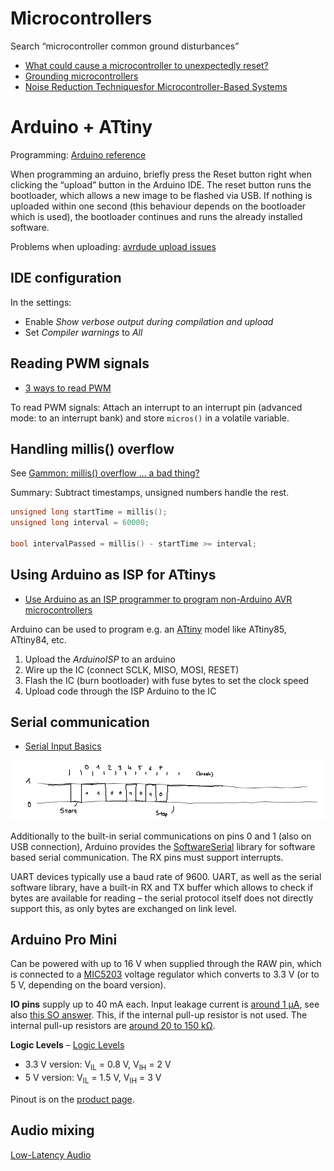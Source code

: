 # Microcontrollers

Search “microcontroller common ground disturbances”

* [What could cause a microcontroller to unexpectedly reset?](https://electronics.stackexchange.com/a/81253/135063)
* [Grounding microcontrollers](https://electronics.stackexchange.com/a/286668/135063)
* [Noise Reduction Techniquesfor Microcontroller-Based Systems](https://www.nxp.com/docs/en/application-note/AN1705.pdf)

# Arduino + ATtiny

Programming: [Arduino reference](https://www.arduino.cc/reference/en/)

When programming an arduino, briefly press the Reset button right when clicking
the “upload” button in the Arduino IDE. The reset button runs the bootloader,
which allows a new image to be flashed via USB. If nothing is uploaded within
one second (this behaviour depends on the bootloader which is used), the bootloader
continues and runs the already installed software.

Problems when uploading: [avrdude upload issues][arduino-upload]

[arduino-upload]: https://stackoverflow.com/questions/19765037/arduino-sketch-upload-issue-avrdude-stk500-recv-programmer-is-not-respondi


## IDE configuration

In the settings:

* Enable *Show verbose output during compilation and upload*
* Set *Compiler warnings* to *All*


## Reading PWM signals

* [3 ways to read PWM][3w-pwm]

To read PWM signals: Attach an interrupt to an interrupt pin (advanced mode: to
an interrupt bank) and store `micros()` in a volatile variable.

[3w-pwm]: http://www.benripley.com/diy/arduino/three-ways-to-read-a-pwm-signal-with-arduino/


## Handling millis() overflow

See [Gammon: millis() overflow ... a bad thing?](https://www.gammon.com.au/millis)

Summary: Subtract timestamps, unsigned numbers handle the rest.

```c
unsigned long startTime = millis();
unsigned long interval = 60000;

bool intervalPassed = millis() - startTime >= interval;
```


## Using Arduino as ISP for ATtinys

* [Use Arduino as an ISP programmer to program non-Arduino AVR microcontrollers](https://hardwarefun.com/tutorials/use-arduino-as-an-isp-programmer-to-program-non-arduino-avr-microcontrollers)

Arduino can be used to program e.g. an [ATtiny](https://www.futurlec.com/ICAtmel_ATTiny_Comparison.shtml) model like
ATtiny85, ATtiny84, etc.

1. Upload the *ArduinoISP* to an arduino
2. Wire up the IC (connect SCLK, MISO, MOSI, RESET)
3. Flash the IC (burn bootloader) with fuse bytes to set the clock speed
4. Upload code through the ISP Arduino to the IC


## Serial communication

* [Serial Input Basics](https://forum.arduino.cc/index.php?topic=396450)

![Serial communication](Pictures/serial-communication.png)

Additionally to the built-in serial communications on pins 0 and 1 (also on USB connection), Arduino provides the
[SoftwareSerial](https://www.arduino.cc/en/Reference/softwareSerial) library
for software based serial communication. The RX pins must support interrupts.

UART devices typically use a baud rate of 9600. UART, as well as the serial software library, have a built-in RX and TX
buffer which allows to check if bytes are available for reading – the serial protocol itself does not directly support
this, as only bytes are exchanged on link level.

## Arduino Pro Mini

Can be powered with up to 16 V when supplied through the RAW pin, which is connected
to a [MIC5203](http://ww1.microchip.com/downloads/en/DeviceDoc/mic5203.pdf) voltage regulator
which converts to 3.3 V (or to 5 V, depending on the board version).

**IO pins** supply up to 40 mA each.
Input leakage current is [around 1 µA](https://electronics.stackexchange.com/a/67173/135063),
see also [this SO answer](https://stackoverflow.com/a/18177902/271961). This, if the internal pull-up resistor is not used.
The internal pull-up resistors are [around 20 to 150 kΩ](https://www.arduino.cc/en/Tutorial/DigitalPins).

**Logic Levels** – [Logic Levels](https://learn.sparkfun.com/tutorials/logic-levels)

* 3.3 V version: V<sub>IL</sub> = 0.8 V, V<sub>IH</sub> = 2 V
* 5 V version: V<sub>IL</sub> = 1.5 V, V<sub>IH</sub> = 3 V

Pinout is on the [product page](https://store.arduino.cc/arduino-pro-mini).


## Audio mixing

[Low-Latency Audio](https://wiki.linuxaudio.org/wiki/raspberrypi)
